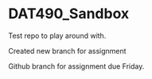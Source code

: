 # DAT490_Sandbox
Test repo to play around with.

Created new branch for assignment

Github branch for assignment due Friday.
